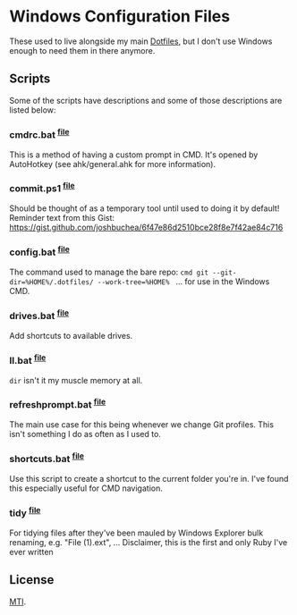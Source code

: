 # Windows Configuration Files

These used to live alongside my main
[Dotfiles](https://github.com/julianorchard/dotfiles), but I don't use Windows
enough to need them in there anymore.

## Scripts

Some of the scripts have descriptions and some of those descriptions are listed
below:

### cmdrc.bat <sup>[file](/scripts/cmdrc.bat)</sup>

This is a method of having a custom prompt in CMD. It's opened by AutoHotkey (see ahk/general.ahk for more information).

### commit.ps1 <sup>[file](/scripts/commit.ps1)</sup>

Should be thought of as a temporary tool until used to doing it by default! Reminder text from this Gist: https://gist.github.com/joshbuchea/6f47e86d2510bce28f8e7f42ae84c716

### config.bat <sup>[file](/scripts/config.bat)</sup>

The command used to manage the bare repo: ```cmd git --git-dir=%HOME%/.dotfiles/ --work-tree=%HOME% ``` ... for use in the Windows CMD.

### drives.bat <sup>[file](/scripts/drives.bat)</sup>

Add shortcuts to available drives.

### ll.bat <sup>[file](/scripts/ll.bat)</sup>

`dir` isn't it my muscle memory at all.

### refreshprompt.bat <sup>[file](/scripts/refreshprompt.bat)</sup>

The main use case for this being whenever we change Git profiles. This isn't something I do as often as I used to.

### shortcuts.bat <sup>[file](/scripts/shortcuts.bat)</sup>

Use this script to create a shortcut to the current folder you're in. I've found this especially useful for CMD navigation.

### tidy <sup>[file](/scripts/tidy)</sup>

For tidying files after they've been mauled by Windows Explorer bulk renaming, e.g. "File (1).ext", ... Disclaimer, this is the first and only Ruby I've ever written

## License

[MTI](/LICENSE).
